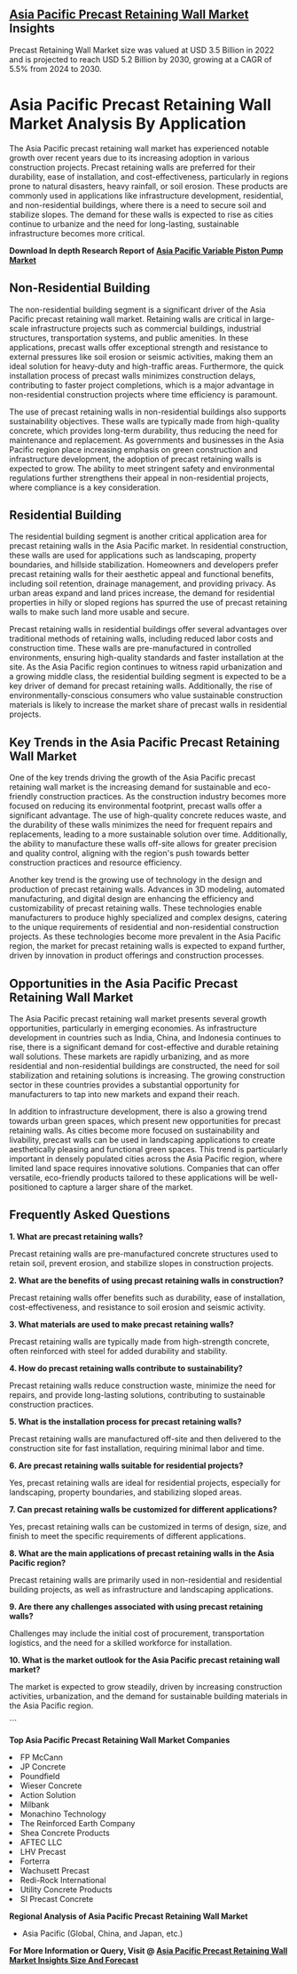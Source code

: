 <h2><a href="https://www.verifiedmarketreports.com/download-sample/?rid=347042&amp;utm_source=Github-Feb&amp;utm_medium=219" target="_blank">Asia Pacific Precast Retaining Wall Market</a> Insights</h2><p>Precast Retaining Wall Market size was valued at USD 3.5 Billion in 2022 and is projected to reach USD 5.2 Billion by 2030, growing at a CAGR of 5.5% from 2024 to 2030.</p><p><h1>Asia Pacific Precast Retaining Wall Market Analysis By Application</h1> <p>The Asia Pacific precast retaining wall market has experienced notable growth over recent years due to its increasing adoption in various construction projects. Precast retaining walls are preferred for their durability, ease of installation, and cost-effectiveness, particularly in regions prone to natural disasters, heavy rainfall, or soil erosion. These products are commonly used in applications like infrastructure development, residential, and non-residential buildings, where there is a need to secure soil and stabilize slopes. The demand for these walls is expected to rise as cities continue to urbanize and the need for long-lasting, sustainable infrastructure becomes more critical. <p><strong>Download In depth Research Report of <a href="https://www.verifiedmarketreports.com/download-sample/?rid=236118&amp;utm_source=Pulse-Dec&amp;utm_medium=219" target="_blank">Asia Pacific Variable Piston Pump Market</a></strong></p></p> <h2>Non-Residential Building</h2> <p>The non-residential building segment is a significant driver of the Asia Pacific precast retaining wall market. Retaining walls are critical in large-scale infrastructure projects such as commercial buildings, industrial structures, transportation systems, and public amenities. In these applications, precast walls offer exceptional strength and resistance to external pressures like soil erosion or seismic activities, making them an ideal solution for heavy-duty and high-traffic areas. Furthermore, the quick installation process of precast walls minimizes construction delays, contributing to faster project completions, which is a major advantage in non-residential construction projects where time efficiency is paramount.</p> <p>The use of precast retaining walls in non-residential buildings also supports sustainability objectives. These walls are typically made from high-quality concrete, which provides long-term durability, thus reducing the need for maintenance and replacement. As governments and businesses in the Asia Pacific region place increasing emphasis on green construction and infrastructure development, the adoption of precast retaining walls is expected to grow. The ability to meet stringent safety and environmental regulations further strengthens their appeal in non-residential projects, where compliance is a key consideration.</p> <h2>Residential Building</h2> <p>The residential building segment is another critical application area for precast retaining walls in the Asia Pacific market. In residential construction, these walls are used for applications such as landscaping, property boundaries, and hillside stabilization. Homeowners and developers prefer precast retaining walls for their aesthetic appeal and functional benefits, including soil retention, drainage management, and providing privacy. As urban areas expand and land prices increase, the demand for residential properties in hilly or sloped regions has spurred the use of precast retaining walls to make such land more usable and secure.</p> <p>Precast retaining walls in residential buildings offer several advantages over traditional methods of retaining walls, including reduced labor costs and construction time. These walls are pre-manufactured in controlled environments, ensuring high-quality standards and faster installation at the site. As the Asia Pacific region continues to witness rapid urbanization and a growing middle class, the residential building segment is expected to be a key driver of demand for precast retaining walls. Additionally, the rise of environmentally-conscious consumers who value sustainable construction materials is likely to increase the market share of precast walls in residential projects.</p> <h2>Key Trends in the Asia Pacific Precast Retaining Wall Market</h2> <p>One of the key trends driving the growth of the Asia Pacific precast retaining wall market is the increasing demand for sustainable and eco-friendly construction practices. As the construction industry becomes more focused on reducing its environmental footprint, precast walls offer a significant advantage. The use of high-quality concrete reduces waste, and the durability of these walls minimizes the need for frequent repairs and replacements, leading to a more sustainable solution over time. Additionally, the ability to manufacture these walls off-site allows for greater precision and quality control, aligning with the region's push towards better construction practices and resource efficiency.</p> <p>Another key trend is the growing use of technology in the design and production of precast retaining walls. Advances in 3D modeling, automated manufacturing, and digital design are enhancing the efficiency and customizability of precast retaining walls. These technologies enable manufacturers to produce highly specialized and complex designs, catering to the unique requirements of residential and non-residential construction projects. As these technologies become more prevalent in the Asia Pacific region, the market for precast retaining walls is expected to expand further, driven by innovation in product offerings and construction processes.</p> <h2>Opportunities in the Asia Pacific Precast Retaining Wall Market</h2> <p>The Asia Pacific precast retaining wall market presents several growth opportunities, particularly in emerging economies. As infrastructure development in countries such as India, China, and Indonesia continues to rise, there is a significant demand for cost-effective and durable retaining wall solutions. These markets are rapidly urbanizing, and as more residential and non-residential buildings are constructed, the need for soil stabilization and retaining solutions is increasing. The growing construction sector in these countries provides a substantial opportunity for manufacturers to tap into new markets and expand their reach.</p> <p>In addition to infrastructure development, there is also a growing trend towards urban green spaces, which present new opportunities for precast retaining walls. As cities become more focused on sustainability and livability, precast walls can be used in landscaping applications to create aesthetically pleasing and functional green spaces. This trend is particularly important in densely populated cities across the Asia Pacific region, where limited land space requires innovative solutions. Companies that can offer versatile, eco-friendly products tailored to these applications will be well-positioned to capture a larger share of the market.</p> <h2>Frequently Asked Questions</h2> <p><strong>1. What are precast retaining walls?</strong></p> <p>Precast retaining walls are pre-manufactured concrete structures used to retain soil, prevent erosion, and stabilize slopes in construction projects.</p> <p><strong>2. What are the benefits of using precast retaining walls in construction?</strong></p> <p>Precast retaining walls offer benefits such as durability, ease of installation, cost-effectiveness, and resistance to soil erosion and seismic activity.</p> <p><strong>3. What materials are used to make precast retaining walls?</strong></p> <p>Precast retaining walls are typically made from high-strength concrete, often reinforced with steel for added durability and stability.</p> <p><strong>4. How do precast retaining walls contribute to sustainability?</strong></p> <p>Precast retaining walls reduce construction waste, minimize the need for repairs, and provide long-lasting solutions, contributing to sustainable construction practices.</p> <p><strong>5. What is the installation process for precast retaining walls?</strong></p> <p>Precast retaining walls are manufactured off-site and then delivered to the construction site for fast installation, requiring minimal labor and time.</p> <p><strong>6. Are precast retaining walls suitable for residential projects?</strong></p> <p>Yes, precast retaining walls are ideal for residential projects, especially for landscaping, property boundaries, and stabilizing sloped areas.</p> <p><strong>7. Can precast retaining walls be customized for different applications?</strong></p> <p>Yes, precast retaining walls can be customized in terms of design, size, and finish to meet the specific requirements of different applications.</p> <p><strong>8. What are the main applications of precast retaining walls in the Asia Pacific region?</strong></p> <p>Precast retaining walls are primarily used in non-residential and residential building projects, as well as infrastructure and landscaping applications.</p> <p><strong>9. Are there any challenges associated with using precast retaining walls?</strong></p> <p>Challenges may include the initial cost of procurement, transportation logistics, and the need for a skilled workforce for installation.</p> <p><strong>10. What is the market outlook for the Asia Pacific precast retaining wall market?</strong></p> <p>The market is expected to grow steadily, driven by increasing construction activities, urbanization, and the demand for sustainable building materials in the Asia Pacific region.</p> ```</p><p><strong>Top Asia Pacific Precast Retaining Wall Market Companies</strong></p><div data-test-id=""><p><li>FP McCann</li><li> JP Concrete</li><li> Poundfield</li><li> Wieser Concrete</li><li> Action Solution</li><li> Milbank</li><li> Monachino Technology</li><li> The Reinforced Earth Company</li><li> Shea Concrete Products</li><li> AFTEC LLC</li><li> LHV Precast</li><li> Forterra</li><li> Wachusett Precast</li><li> Redi-Rock International</li><li> Utility Concrete Products</li><li> SI Precast Concrete</li></p><div><strong>Regional Analysis of&nbsp;Asia Pacific Precast Retaining Wall Market</strong></div><ul><li dir="ltr"><p dir="ltr">Asia Pacific (Global, China, and Japan, etc.)</p></li></ul><p><strong>For More Information or Query, Visit @&nbsp;</strong><strong><a href="https://www.verifiedmarketreports.com/product/precast-retaining-wall-market/?utm_source=Github-Feb&amp;utm_medium=219" target="_blank">Asia Pacific Precast Retaining Wall Market Insights Size And Forecast</a></strong></p></div><h2>&nbsp;</h2><div data-test-id="">&nbsp;</div>

